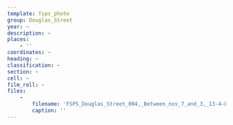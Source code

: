 ```yaml
---
template: fsps_photo
group: Douglas_Street
year: ~
description: ~
places:
    - ''
coordinates: ~
heading: ~
classification: ~
section: ~
cell: ~
film_roll: ~
files:
    -
        filename: 'FSPS_Douglas_Street_004,_Between_nos_7_and_3,_13-4-D.png'
        caption: ''
---
```

